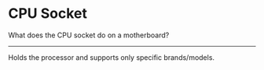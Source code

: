 # CPU Socket

What does the CPU socket do on a motherboard?

---

Holds the processor and supports only specific brands/models.